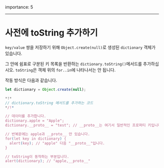 importance: 5

---

# 사전에 toString 추가하기

`key/value` 쌍을 저장하기 위해 `Object.create(null)`로 생성된 `dictionary` 객체가 있습니다.

그 안에 쉼표로 구분된 키 목록을 반환하는 `dictionary.toString()`메서드를 추가하십시오. `toString`은 객체 위의 `for..in`에 나타나서는 안 됩니다.

작동 방식은 다음과 같습니다.

```js
let dictionary = Object.create(null);

*!*
// dictionary.toString 메서드를 추가하는 코드
*/!*

// 데이터를 추가합니다.
dictionary.apple = "Apple";
dictionary.__proto__ = "test"; // __proto__는 여기서 일반적인 프로퍼티 키입니다.

// 반복문에는 apple과 __proto__ 만 있습니다.
for(let key in dictionary) {
  alert(key); // "apple" 다음 "__proto__"입니다.
}  

// toString이 동작하는 부분입니다.
alert(dictionary); // "apple,__proto__"
```
